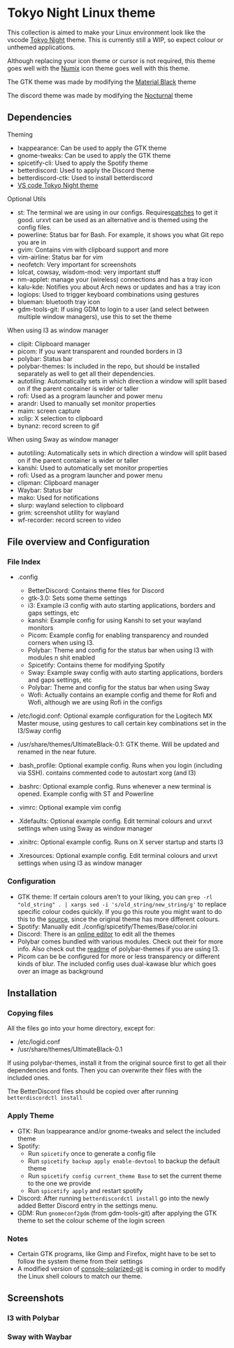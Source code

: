 # Tokyo Night Linux theme

This collection is aimed to make your Linux environment look like the vscode <a href="https://github.com/enkia/tokyo-night-vscode-theme">Tokyo Night</a> theme. This is currently still a WIP, so expect colour  or unthemed applications. 

Although replacing your icon theme or cursor is not required, this theme goes well with the <a href="https://github.com/numixproject/numix-icon-theme">Numix</a> icon theme goes well with this theme.

The GTK theme was made by modifying the <a href="https://www.gnome-look.org/p/1316887">Material Black</a> theme

The discord theme was made by modifying the <a href="https://betterdiscord.app/theme/Nocturnal">Nocturnal</a> theme

## Dependencies

Theming
- lxappearance: Can be used to apply the GTK theme
- gnome-tweaks: Can be used to apply the GTK theme
- spicetify-cli: Used to apply the Spotify theme
- betterdiscord: Used to apply the Discord theme
- betterdiscord-ctk: Used to install betterdiscord
- <a href="https://github.com/enkia/tokyo-night-vscode-theme">VS code Tokyo Night theme</a>

Optional Utils
- st: The terminal we are using in our configs. Requires<a href="ttps://wiki.archlinux.org/title/st#Patches">patches</a> to get it good. urxvt can be used as an alternative and is themed using the config files.
- powerline: Status bar for Bash. For example, it shows you what Git repo you are in
- gvim: Contains vim with clipboard support and more
- vim-airline: Status bar for vim
- neofetch: Very important for screenshots
- lolcat, cowsay, wisdom-mod: very important stuff
- nm-applet: manage your (wireless) connections and has a tray icon
- kalu-kde: Notifies you about Arch news or updates and has a tray icon
- logiops: Used to trigger keyboard combinations using gestures
- blueman: bluetooth tray icon
- gdm-tools-git: If using GDM to login to a user (and select between multiple window managers), use this to set the theme

When using I3 as window manager
- clipit: Clipboard manager
- picom: If you want transparent and rounded borders in I3
- polybar: Status bar
- polybar-themes: Is included in the repo, but should be installed separately as well to get all their dependencies.
- autotiling: Automatically sets in which direction a window will split based on if the parent container is wider or taller
- rofi: Used as a program launcher and power menu
- arandr: Used to manually set monitor properties
- maim: screen capture
- xclip: X selection to clipboard
- bynanz: record screen to gif

When using Sway as window manager
- autotiling: Automatically sets in which direction a window will split based on if the parent container is wider or taller
- kanshi: Used to automatically set monitor properties
- rofi: Used as a program launcher and power menu
- clipman: Clipboard manager
- Waybar: Status bar
- mako: Used for notifications
- slurp: wayland selection to clipboard
- grim: screenshot utility for wayland
- wf-recorder: record screen to video

## File overview and Configuration
### File Index
- .config
    - BetterDiscord: Contains theme files for Discord
    - gtk-3.0: Sets some theme settings
    - i3: Example i3 config with auto starting applications, borders and gaps settings, etc
    - kanshi: Example config for using Kanshi to set your wayland monitors
    - Picom: Example config for enabling transparency and rounded corners when using I3.
    - Polybar: Theme and config for the status bar when using I3 with modules n shit enabled
    - Spicetify: Contains theme for modifying Spotify
    - Sway: Example sway config with auto starting applications, borders and gaps settings, etc
    - Polybar: Theme and config for the status bar when using Sway
    - Wofi: Actually contains an example config and theme for Rofi and Wofi, although we are using Rofi in the configs

- /etc/logid.conf: Optional example configuration for the Logitech MX Master mouse, using gestures to call certain key combinations set in the I3/Sway config
- /usr/share/themes/UltimateBlack-0.1: GTK theme. Will be updated and renamed in the near future.
- .bash_profile: Optional example config. Runs when you login (including via SSH). contains commented code to autostart xorg (and I3)
- .bashrc: Optional example config. Runs whenever a new terminal is opened. Example config with ST and Powerline
- .vimrc:  Optional example vim config
- .Xdefaults: Optional example config. Edit terminal colours and urxvt settings when using Sway as window manager
- .xinitrc: Optional example config. Runs on X server startup and starts I3
- .Xresources: Optional example config. Edit terminal colours and urxvt settings when using I3 as window manager
### Configuration
- GTK theme: If certain colours aren't to your liking, you can `` grep -rl "old_string" . | xargs sed -i 's/old_string/new_string/g' `` to replace specific colour codes quickly. If you go this route you might want to do this to the <a href="https://www.gnome-look.org/p/1316887">source</a>, since the original theme has more different colours.
- Spotify: Manually edit ./config/spicetify/Themes/Base/color.ini
- Discord: There is an <a href="https://limeshark.dev/editor/Nocturnal">online editor</a> to edit all the themes
- Polybar comes bundled with various modules. Check out their  for more info. Also check out the <a href="https://github.com/adi1090x/polybar-themes#readme">readme</a> of polybar-themes if you are using I3.
- Picom can be be configured for more or less transparency or different kinds of blur. The included config uses dual-kawase blur which goes over an image as background

## Installation
### Copying files
All the files go into your home directory, except for:
- /etc/logid.conf
- /usr/share/themes/UltimateBlack-0.1

If using polybar-themes, install it from the original source first to get all their dependencies and fonts. Then you can overwrite their files with the included ones.

The BetterDiscord files should be copied over after running ``betterdiscordctl install``
### Apply Theme
- GTK: Run lxappearance and/or gnome-tweaks and select the included theme
- Spotify:
    - Run ``spicetify`` once to generate a config file
    - Run ``spicetify backup apply enable-devtool`` to backup the default theme
    - Run ``spicetify config current_theme Base`` to set the current theme to the one we provide
    - Run ``spicetify apply`` and restart spotify
- Discord: After running ``betterdiscordctl install`` go into the newly added Better Discord entry in the settings menu.
- GDM: Run ``gnomeconf2gdm`` (from gdm-tools-git) after applying the GTK theme to set the colour scheme of the login screen
### Notes
- Certain GTK programs, like Gimp and Firefox, might have to be set to follow the system theme from their settings
- A modified version of <a href="https://aur.archlinux.org/packages/console-solarized-git/">console-solarized-git</a> is coming in order to modify the Linux shell colours to match our theme.

## Screenshots

### I3 with Polybar


### Sway with Waybar


